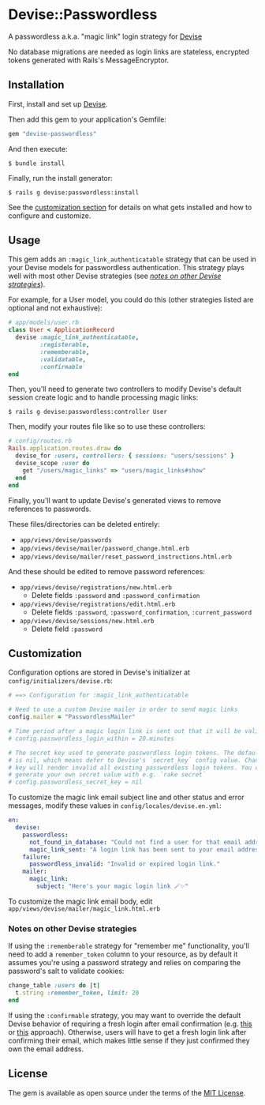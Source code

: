 # Devise::Passwordless

A passwordless a.k.a. "magic link" login strategy for [Devise][]

No database migrations are needed as login links are stateless, encrypted tokens generated with Rails's MessageEncryptor.

## Installation

First, install and set up [Devise][].

Then add this gem to your application's Gemfile:

```ruby
gem "devise-passwordless"
```

And then execute:

```
$ bundle install
```

Finally, run the install generator:

```
$ rails g devise:passwordless:install
```

See the [customization section](#customization) for details on what gets installed and how to configure and customize.

## Usage

This gem adds an `:magic_link_authenticatable` strategy that can be used in your Devise models for passwordless authentication. This strategy plays well with most other Devise strategies (see [*notes on other Devise strategies*](#notes-on-other-devise-strategies)).

For example, for a User model, you could do this (other strategies listed are optional and not exhaustive):

```ruby
# app/models/user.rb
class User < ApplicationRecord
  devise :magic_link_authenticatable,
         :registerable,
         :rememberable,
         :validatable,
         :confirmable
end
```

Then, you'll need to generate two controllers to modify Devise's default session create logic and to handle processing magic links:

```
$ rails g devise:passwordless:controller User
```

Then, modify your routes file like so to use these controllers:

```ruby
# config/routes.rb
Rails.application.routes.draw do
  devise_for :users, controllers: { sessions: "users/sessions" }
  devise_scope :user do
    get "/users/magic_links" => "users/magic_links#show"
  end
end
```

Finally, you'll want to update Devise's generated views to remove references to passwords.

These files/directories can be deleted entirely:

* `app/views/devise/passwords`
* `app/views/devise/mailer/password_change.html.erb`
* `app/views/devise/mailer/reset_password_instructions.html.erb`

And these should be edited to remove password references:

* `app/views/devise/registrations/new.html.erb`
  * Delete fields `:password` and `:password_confirmation`
* `app/views/devise/registrations/edit.html.erb`
  * Delete fields `:password`, `:password_confirmation`, `:current_password`
* `app/views/devise/sessions/new.html.erb`
  * Delete field `:password`

## Customization

Configuration options are stored in Devise's initializer at `config/initializers/devise.rb`:

```ruby
# ==> Configuration for :magic_link_authenticatable

# Need to use a custom Devise mailer in order to send magic links
config.mailer = "PasswordlessMailer"

# Time period after a magic login link is sent out that it will be valid for.
# config.passwordless_login_within = 20.minutes

# The secret key used to generate passwordless login tokens. The default value
# is nil, which means defer to Devise's `secret_key` config value. Changing this
# key will render invalid all existing passwordless login tokens. You can
# generate your own secret value with e.g. `rake secret`
# config.passwordless_secret_key = nil
```

To customize the magic link email subject line and other status and error messages, modify these values in `config/locales/devise.en.yml`:

```yaml
en:
  devise:
    passwordless:
      not_found_in_database: "Could not find a user for that email address"
      magic_link_sent: "A login link has been sent to your email address. Please follow the link to log in to your account."
    failure:
      passwordless_invalid: "Invalid or expired login link."
    mailer:
      magic_link:
        subject: "Here's your magic login link 🪄✨"
```

To customize the magic link email body, edit `app/views/devise/mailer/magic_link.html.erb`

### Notes on other Devise strategies

If using the `:rememberable` strategy for "remember me" functionality, you'll need to add a `remember_token` column to your resource, as by default it assumes you're using a password strategy and relies on comparing the password's salt to validate cookies:

```ruby
change_table :users do |t|
  t.string :remember_token, limit: 20
end
```

If using the `:confirmable` strategy, you may want to override the default Devise behavior of requiring a fresh login after email confirmation (e.g. [this](https://stackoverflow.com/a/39010334/215168) or [this](https://stackoverflow.com/a/25865526/215168) approach). Otherwise, users will have to get a fresh login link after confirming their email, which makes little sense if they just confirmed they own the email address.

## License

The gem is available as open source under the terms of the [MIT License](https://opensource.org/licenses/MIT).

[Devise]: https://github.com/heartcombo/devise
